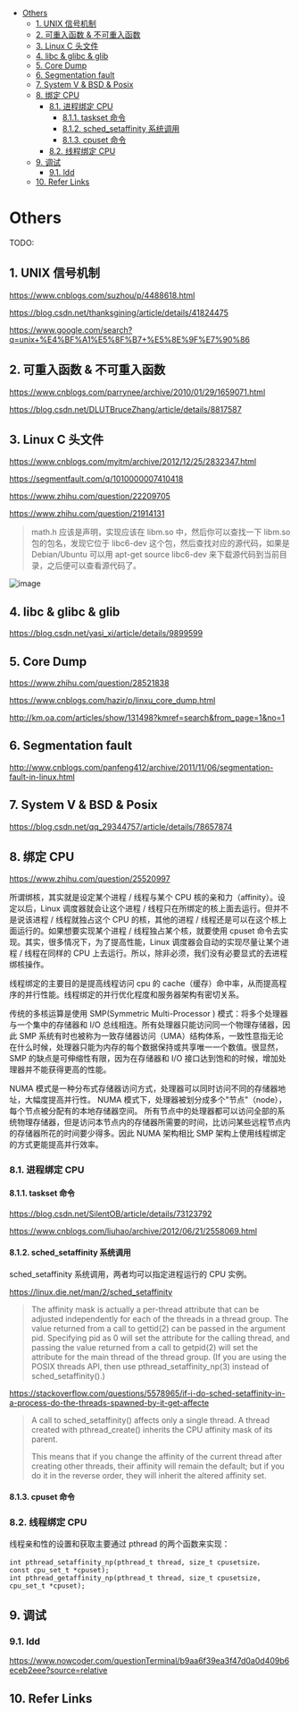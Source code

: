 - [Others](#others)
  - [1. UNIX 信号机制](#1-unix-信号机制)
  - [2. 可重入函数 & 不可重入函数](#2-可重入函数--不可重入函数)
  - [3. Linux C 头文件](#3-linux-c-头文件)
  - [4. libc & glibc & glib](#4-libc--glibc--glib)
  - [5. Core Dump](#5-core-dump)
  - [6. Segmentation fault](#6-segmentation-fault)
  - [7. System V & BSD & Posix](#7-system-v--bsd--posix)
  - [8. 绑定 CPU](#8-绑定-cpu)
    - [8.1. 进程绑定 CPU](#81-进程绑定-cpu)
      - [8.1.1. taskset 命令](#811-taskset-命令)
      - [8.1.2. sched_setaffinity 系统调用](#812-sched_setaffinity-系统调用)
      - [8.1.3. cpuset 命令](#813-cpuset-命令)
    - [8.2. 线程绑定 CPU](#82-线程绑定-cpu)
  - [9. 调试](#9-调试)
    - [9.1. ldd](#91-ldd)
  - [10. Refer Links](#10-refer-links)

# Others

TODO:

## 1. UNIX 信号机制

https://www.cnblogs.com/suzhou/p/4488618.html

https://blog.csdn.net/thanksgining/article/details/41824475

https://www.google.com/search?q=unix+%E4%BF%A1%E5%8F%B7+%E5%8E%9F%E7%90%86

## 2. 可重入函数 & 不可重入函数

https://www.cnblogs.com/parrynee/archive/2010/01/29/1659071.html

https://blog.csdn.net/DLUTBruceZhang/article/details/8817587

## 3. Linux C 头文件

https://www.cnblogs.com/myitm/archive/2012/12/25/2832347.html

https://segmentfault.com/q/1010000007410418

https://www.zhihu.com/question/22209705

https://www.zhihu.com/question/21914131

> math.h 应该是声明，实现应该在 libm.so 中，然后你可以查找一下 libm.so 包的包名，发现它位于 libc6-dev 这个包，然后查找对应的源代码，如果是 Debian/Ubuntu 可以用 apt-get source libc6-dev 来下载源代码到当前目录，之后便可以查看源代码了。

![image](http://otaivnlxc.bkt.clouddn.com/jpg/2018/7/10/e34964015714a67c399a4dd11c303efd.jpg)

## 4. libc & glibc & glib

https://blog.csdn.net/yasi_xi/article/details/9899599

## 5. Core Dump

https://www.zhihu.com/question/28521838

https://www.cnblogs.com/hazir/p/linxu_core_dump.html

http://km.oa.com/articles/show/131498?kmref=search&from_page=1&no=1

## 6. Segmentation fault

http://www.cnblogs.com/panfeng412/archive/2011/11/06/segmentation-fault-in-linux.html

## 7. System V & BSD & Posix

https://blog.csdn.net/qq_29344757/article/details/78657874

## 8. 绑定 CPU

https://www.zhihu.com/question/25520997

所谓绑核，其实就是设定某个进程 / 线程与某个 CPU 核的亲和力（affinity）。设定以后，Linux 调度器就会让这个进程 / 线程只在所绑定的核上面去运行。但并不是说该进程 / 线程就独占这个 CPU 的核，其他的进程 / 线程还是可以在这个核上面运行的。如果想要实现某个进程 / 线程独占某个核，就要使用 cpuset 命令去实现。其实，很多情况下，为了提高性能，Linux 调度器会自动的实现尽量让某个进程 / 线程在同样的 CPU 上去运行。所以，除非必须，我们没有必要显式的去进程绑核操作。

线程绑定的主要目的是提高线程访问 cpu 的 cache（缓存）命中率，从而提高程序的并行性能。线程绑定的并行优化程度和服务器架构有密切关系。

传统的多核运算是使用 SMP(Symmetric Multi-Processor ) 模式：将多个处理器与一个集中的存储器和 I/O 总线相连。所有处理器只能访问同一个物理存储器，因此 SMP 系统有时也被称为一致存储器访问（UMA）结构体系，一致性意指无论在什么时候，处理器只能为内存的每个数据保持或共享唯一一个数值。很显然，SMP 的缺点是可伸缩性有限，因为在存储器和 I/O 接口达到饱和的时候，增加处理器并不能获得更高的性能。

NUMA 模式是一种分布式存储器访问方式，处理器可以同时访问不同的存储器地址，大幅度提高并行性。 NUMA 模式下，处理器被划分成多个"节点"（node）， 每个节点被分配有的本地存储器空间。 所有节点中的处理器都可以访问全部的系统物理存储器，但是访问本节点内的存储器所需要的时间，比访问某些远程节点内的存储器所花的时间要少得多。因此 NUMA 架构相比 SMP 架构上使用线程绑定的方式更能提高并行效率。

### 8.1. 进程绑定 CPU

#### 8.1.1. taskset 命令

https://blog.csdn.net/SilentOB/article/details/73123792

https://www.cnblogs.com/liuhao/archive/2012/06/21/2558069.html

#### 8.1.2. sched_setaffinity 系统调用

sched_setaffinity 系统调用，两者均可以指定进程运行的 CPU 实例。

https://linux.die.net/man/2/sched_setaffinity

> The affinity mask is actually a per-thread attribute that can be adjusted independently for each of the threads in a thread group. The value returned from a call to gettid(2) can be passed in the argument pid. Specifying pid as 0 will set the attribute for the calling thread, and passing the value returned from a call to getpid(2) will set the attribute for the main thread of the thread group. (If you are using the POSIX threads API, then use pthread_setaffinity_np(3) instead of sched_setaffinity().)

https://stackoverflow.com/questions/5578965/if-i-do-sched-setaffinity-in-a-process-do-the-threads-spawned-by-it-get-affecte

> A call to sched_setaffinity() affects only a single thread. A thread created with pthread_create() inherits the CPU affinity mask of its parent.
> 
> This means that if you change the affinity of the current thread after creating other threads, their affinity will remain the default; but if you do it in the reverse order, they will inherit the altered affinity set.

#### 8.1.3. cpuset 命令

### 8.2. 线程绑定 CPU

线程亲和性的设置和获取主要通过 pthread 的两个函数来实现：
```
int pthread_setaffinity_np(pthread_t thread, size_t cpusetsize，
const cpu_set_t *cpuset);
int pthread_getaffinity_np(pthread_t thread, size_t cpusetsize, 
cpu_set_t *cpuset);
```

## 9. 调试

### 9.1. ldd

https://www.nowcoder.com/questionTerminal/b9aa6f39ea3f47d0a0d409b6eceb2eee?source=relative 

## 10. Refer Links
